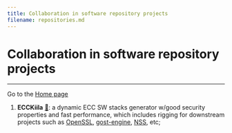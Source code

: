 ```yaml
---
title: Collaboration in software repository projects
filename: repositories.md
--- 
```


# Collaboration in software repository projects

---

Go to the [Home page](index.md)

1. **ECCKiila** [&#128279;](https://gitlab.com/nisec/ecckiila): a dynamic ECC SW stacks generator w/good security properties and fast performance, which includes rigging for downstream projects such as [OpenSSL](https://github.com/openssl/openssl/), [gost-engine](https://github.com/gost-engine/engine), [NSS](https://hg.mozilla.org/projects/nss/), etc;
